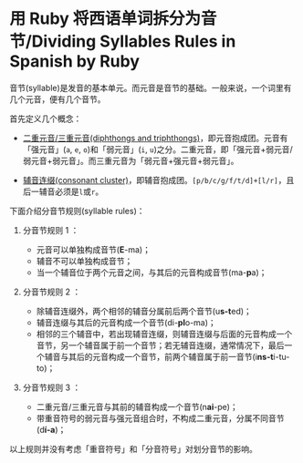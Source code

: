 # 用 Ruby 将西语单词拆分为音节/Dividing Syllables Rules in Spanish by Ruby

音节(syllable)是发音的基本单元。而元音是音节的基础。一般来说，一个词里有几个元音，便有几个音节。

首先定义几个概念：

- [二重元音/三重元音(diphthongs and triphthongs)](http://www.123teachme.com/learn_spanish/diphthongs_and_triphthongs)，即元音抱成团。元音有「强元音」(`a`, `e`, `o`)和「弱元音」(`i`, `u`)之分。二重元音，即「强元音+弱元音/弱元音+弱元音」。而三重元音为「弱元音+强元音+弱元音」。

- [辅音连缀(consonant cluster)](http://www.intro2spanish.com/pronunciation/consonant-clusters.htm)，即辅音抱成团。`[p/b/c/g/f/t/d]+[l/r]`，且后一辅音必须是`l`或`r`。

下面介绍分音节规则(syllable rules)：

1. 分音节规则 1 ：
	- 元音可以单独构成音节(**E**-ma)；
	- 辅音不可以单独构成音节；
	- 当一个辅音位于两个元音之间，与其后的元音构成音节(ma-**p**a)；
	
2. 分音节规则 2 ：
	- 除辅音连缀外，两个相邻的辅音分属前后两个音节(u**s-t**ed)；
	- 辅音连缀与其后的元音构成一个音节(di-**pl**o-ma)；
	- 相邻的三个辅音中，若出现辅音连缀，则辅音连缀与后面的元音构成一个音节，另一个辅音属于前一个音节；若无辅音连缀，通常情况下，最后一个辅音与其后的元音构成一个音节，前两个辅音属于前一音节(i**ns-t**i-tu-to)；

3. 分音节规则 3 ：
	- 二重元音/三重元音与其前的辅音构成一个音节(n**ai**-pe)；
	- 带重音符号的弱元音与强元音组合时，不构成二重元音，分属不同音节(d**í-a**)；

以上规则并没有考虑「重音符号」和「分音符号」对划分音节的影响。